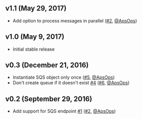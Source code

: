 ## v1.1 (May 29, 2017)

  * Add option to process messages in parallel ([#2](https://github.com/Codigami/gohaqd/pull/2), [@ApsOps](https://github.com/ApsOps))

## v1.0 (May 9, 2017)

  * Initial stable release

## v0.3 (December 21, 2016)

  * Instantiate SQS object only once ([#5](https://github.com/ApsOps/gohaqd/pull/5), [@ApsOps](https://github.com/ApsOps))
  * Don't create queue if it doesn't exist [#4](https://github.com/ApsOps/gohaqd/issues/4) ([#6](https://github.com/ApsOps/gohaqd/pull/6), [@ApsOps](https://github.com/ApsOps))

## v0.2 (September 29, 2016)

  * Add support for SQS endpoint [#1](https://github.com/ApsOps/gohaqd/issues/1) ([#2](https://github.com/ApsOps/gohaqd/pull/2), [@ApsOps](https://github.com/ApsOps))
